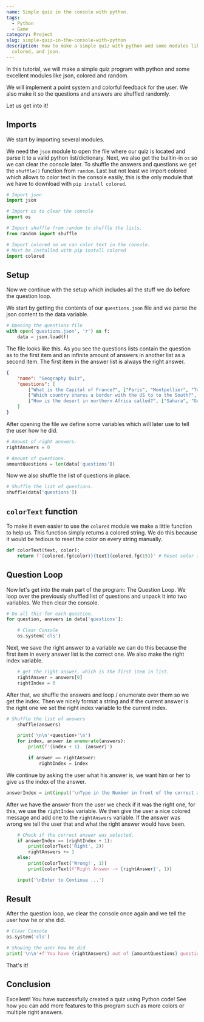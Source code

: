```yaml
---
name: Simple quiz in the console with python.
tags:
  - Python
  - Game
category: Project
slug: simple-quiz-in-the-console-with-python
description: How to make a simple quiz with python and some modules like os,
  colored, and json.
---
```


In this tutorial, we will make a simple quiz program with python and some excellent modules like json, colored and random.

We will implement a point system and colorful feedback for the user. We also make it so the questions and answers are shuffled randomly.

Let us get into it!

## Imports
We start by importing several modules.

We need the `json` module to open the file where our quiz is located and parse it to a valid python list/dictionary. Next, we also get the builtin-in `os` so we can clear the console later. To shuffle the answers and questions we get the `shuffle()` function from `random`. Last but not least we import colored which allows to color text in the console easily, this is the only module that we have to download with `pip install colored`.

```python
# Import json
import json

# Import os to clear the console
import os

# Import shuffle from random to shuffle the lists.
from random import shuffle

# Import colored so we can color text in the console.
# Must be installed with pip install colored
import colored
```

## Setup

Now we continue with the setup which includes all the stuff we do before the question loop.

We start by getting the contents of our `questions.json` file and we parse the json content to the data variable.

```python
# Opening the questions file
with open('questions.json', 'r') as f:
    data = json.load(f)
```

The file looks like this. As you see the questions lists contain the question as to the first item and an infinite amount of answers in another list as a second item. The first item in the answer list is always the right answer.

```json
{
	"name": "Geography Quiz",
	"questions": [
		["What is the Capital of France?", ["Paris", "Montpellier", "Toulouse"]],
		["Which country shares a border with the US to to the South?", ["Mexico", "Canada"]],
		["How is the desert in northern Africa called?", ["Sahara", "Gobi", "Urals"]]
	]
}
```

After opening the file we define some variables which will later use to tell the user how he did.

```python
# Amount of right answers.
rightAnswers = 0

# Amount of questions.
amountQuestions = len(data['questions'])
```

Now we also shuffle the list of questions in place.

```python
# Shuffle the list of questions.
shuffle(data['questions'])
```

## `colorText` function

To make it even easier to use the `colored` module we make a little function to help us. This function simply returns a colored string. We do this because it would be tedious to reset the color on every string manually.

```python
def colorText(text, color):
    return f'{colored.fg(color)}{text}{colored.fg(15)}' # Reset color to white`
```

## Question Loop

Now let's get into the main part of the program: The Question Loop. We loop over the previously shuffled list of questions and unpack it into two variables. We then clear the console.

```python
# Do all this for each question.
for question, answers in data['questions']:

    # Clear Console
    os.system('cls')
```

Next, we save the right answer to a variable we can do this because the first item in every answer list is the correct one. We also make the right index variable.

```python
    # get the right answer, which is the first item in list.
    rightAnswer = answers[0]
    rightIndex = 0
```

After that, we shuffle the answers and loop / enumerate over them so we get the index. Then we nicely format a string and if the current answer is the right one we set the right index variable to the current index.

```python
# Shuffle the list of answers
    shuffle(answers)

    print('\n\n'+question+'\n')
    for index, answer in enumerate(answers):
        print(f'{index + 1}. {answer}')

        if answer == rightAnswer:
            rightIndex = index
```

We continue by asking the user what his answer is, we want him or her to give us the index of the answer.

```python
answerIndex = int(input('\nType in the Number in front of the correct answer: '))
```

After we have the answer from the user we check if it was the right one, for this, we use the `rightIndex` variable. We then give the user a nice colored message and add one to the `rightAnswers` variable. If the answer was wrong we tell the user that and what the right answer would have been.

```python
    # Check if the correct answer was selected.
    if answerIndex == (rightIndex + 1):
        print(colorText('Right', 2))
        rightAnswers += 1
    else:
        print(colorText('Wrong!', 1))
        print(colorText(f'Right Answer -> {rightAnswer}', 1))

	input('\nEnter to Continue ...')
```

## Result

After the question loop, we clear the console once again and we tell the user how he or she did.

```python
# Clear Console
os.system('cls')

# Showing the user how he did
print('\n\n'+f'You have {rightAnswers} out of {amountQuestions} questions right!')
```

That's it!

## Conclusion

Excellent! You have successfully created a quiz using Python code! See how you can add more features to this program such as more colors or multiple right answers.